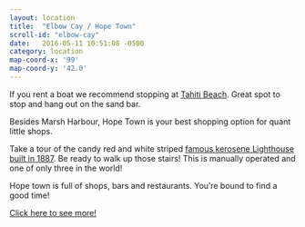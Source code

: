 ```yaml
---
layout: location
title:  "Elbow Cay / Hope Town"
scroll-id: "elbow-cay"
date:   2016-05-11 10:51:08 -0500
category: location
map-coord-x: '99'
map-coord-y: '42.0'
---
```

If you rent a boat we recommend stopping at [Tahiti Beach][tahiti]. Great spot to stop and hang out on the sand bar.

Besides Marsh Harbour, Hope Town is your best shopping option for quant little shops.

Take a tour of the candy red and white striped [famous kerosene Lighthouse built in 1887][lighthouse]. Be ready to walk up those stairs! This is manually operated and one of only three in the world!

Hope town is full of shops, bars and restaurants. You’re bound to find a good time!


[Click here to see more!][HopeTownElbowCay]

[HopeTownElbowCay]: http://www.abacoescape.com/HopeTownElbowCay.html
[tahiti]: http://www.abacoescape.com/AbacoVideos/TahitiBeachAerial.html
[lighthouse]: http://www.abacoescape.com/AbacoVideos/Lighthouses.html
